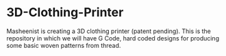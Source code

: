 # 3D-Clothing-Printer

Masheenist is creating a 3D clothing printer (patent pending). This is the repository in which we will have G Code, hard coded designs for producing some basic woven patterns from thread.
